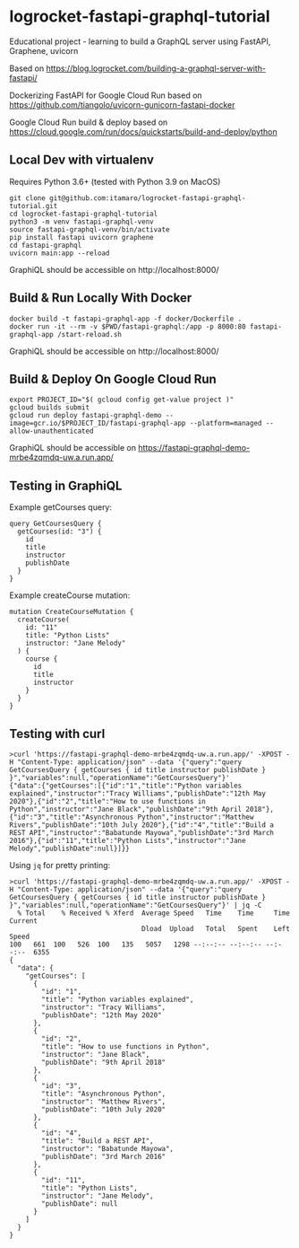 # logrocket-fastapi-graphql-tutorial

Educational project - learning to build a GraphQL server using FastAPI, Graphene, uvicorn

Based on https://blog.logrocket.com/building-a-graphql-server-with-fastapi/

Dockerizing FastAPI for Google Cloud Run based on https://github.com/tiangolo/uvicorn-gunicorn-fastapi-docker

Google Cloud Run build & deploy based on https://cloud.google.com/run/docs/quickstarts/build-and-deploy/python

## Local Dev with virtualenv

Requires Python 3.6+ (tested with Python 3.9 on MacOS)

```
git clone git@github.com:itamaro/logrocket-fastapi-graphql-tutorial.git
cd logrocket-fastapi-graphql-tutorial
python3 -m venv fastapi-graphql-venv
source fastapi-graphql-venv/bin/activate
pip install fastapi uvicorn graphene
cd fastapi-graphql
uvicorn main:app --reload
```

GraphiQL should be accessible on http://localhost:8000/

## Build & Run Locally With Docker

```
docker build -t fastapi-graphql-app -f docker/Dockerfile .
docker run -it --rm -v $PWD/fastapi-graphql:/app -p 8000:80 fastapi-graphql-app /start-reload.sh
```

GraphiQL should be accessible on http://localhost:8000/

## Build & Deploy On Google Cloud Run

```
export PROJECT_ID="$( gcloud config get-value project )"
gcloud builds submit
gcloud run deploy fastapi-graphql-demo --image=gcr.io/$PROJECT_ID/fastapi-graphql-app --platform=managed --allow-unauthenticated
```

GraphiQL should be accessible on https://fastapi-graphql-demo-mrbe4zqmdq-uw.a.run.app/

## Testing in GraphiQL

Example getCourses query:

```
query GetCoursesQuery {
  getCourses(id: "3") {
    id
    title
    instructor
    publishDate
  }
}
```

Example createCourse mutation:

```
mutation CreateCourseMutation {
  createCourse(
    id: "11"
    title: "Python Lists"
    instructor: "Jane Melody"
  ) {
    course {
      id
      title
      instructor
    }
  }
}
```

## Testing with curl

```
>curl 'https://fastapi-graphql-demo-mrbe4zqmdq-uw.a.run.app/' -XPOST -H "Content-Type: application/json" --data '{"query":"query GetCoursesQuery { getCourses { id title instructor publishDate } }","variables":null,"operationName":"GetCoursesQuery"}'
{"data":{"getCourses":[{"id":"1","title":"Python variables explained","instructor":"Tracy Williams","publishDate":"12th May 2020"},{"id":"2","title":"How to use functions in Python","instructor":"Jane Black","publishDate":"9th April 2018"},{"id":"3","title":"Asynchronous Python","instructor":"Matthew Rivers","publishDate":"10th July 2020"},{"id":"4","title":"Build a REST API","instructor":"Babatunde Mayowa","publishDate":"3rd March 2016"},{"id":"11","title":"Python Lists","instructor":"Jane Melody","publishDate":null}]}}
```

Using `jq` for pretty printing:

```
>curl 'https://fastapi-graphql-demo-mrbe4zqmdq-uw.a.run.app/' -XPOST -H "Content-Type: application/json" --data '{"query":"query GetCoursesQuery { getCourses { id title instructor publishDate } }","variables":null,"operationName":"GetCoursesQuery"}' | jq -C
  % Total    % Received % Xferd  Average Speed   Time    Time     Time  Current
                                 Dload  Upload   Total   Spent    Left  Speed
100   661  100   526  100   135   5057   1298 --:--:-- --:--:-- --:--:--  6355
{
  "data": {
    "getCourses": [
      {
        "id": "1",
        "title": "Python variables explained",
        "instructor": "Tracy Williams",
        "publishDate": "12th May 2020"
      },
      {
        "id": "2",
        "title": "How to use functions in Python",
        "instructor": "Jane Black",
        "publishDate": "9th April 2018"
      },
      {
        "id": "3",
        "title": "Asynchronous Python",
        "instructor": "Matthew Rivers",
        "publishDate": "10th July 2020"
      },
      {
        "id": "4",
        "title": "Build a REST API",
        "instructor": "Babatunde Mayowa",
        "publishDate": "3rd March 2016"
      },
      {
        "id": "11",
        "title": "Python Lists",
        "instructor": "Jane Melody",
        "publishDate": null
      }
    ]
  }
}
```
